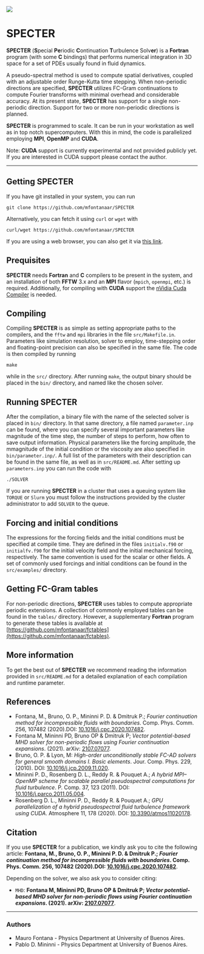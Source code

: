 ![](./specter.svg)

SPECTER
=======
**SPECTER** (**S**pecial **Pe**riodic **C**ontinuation **T**urbulence Solv**er**) is a **Fortran** program (with some **C** bindings) that performs numerical integration in 3D space for a set of PDEs usually found in fluid dynamics. 

A pseudo-spectral method is used to compute spatial derivatives, coupled with an adjustable order Runge-Kutta time stepping. When non-periodic directions are specified, **SPECTER** utilizes FC-Gram continuations to compute Fourier transforms with minimal overhead and considerable accuracy. At its present state, **SPECTER** has support for a single non-periodic direction. Support for two or more non-periodic directions is planned.

**SPECTER** is programmed to scale. It can be run in your workstation as well as in top notch supercomputers. With this in mind, the code is parallelized employing **MPI**, **OpenMP** and **CUDA**.

Note: **CUDA** support is currently experimental and not provided publicly yet. If you are interested in CUDA support please contact the author.

----
Getting SPECTER
---------------
If you have git installed in your system, you can run 
```
git clone https://github.com/mfontanaar/SPECTER
```
Alternatively, you can fetch it using `curl` or `wget` with
```
curl/wget https://github.com/mfontanaar/SPECTER
```
If you are using a web browser, you can also get it via [this link](https://github.com/mfontanaar/SPECTER/archive/master.zip).

Prequisites
-----------
**SPECTER** needs **Fortran** and **C** compilers to be present in the system, and an installation of both **FFTW** 3.x and an **MPI** flavor (`mpich`, `openmpi`, etc.) is required. Additionally, for compiling with **CUDA** support the [nVidia Cuda Compiler](https://developer.nvidia.com/cuda-llvm-compiler) is needed.

Compiling
---------
Compiling **SPECTER** is as simple as setting appropriate paths to the compilers, and the `fftw` and `mpi` libraries in the file `src/Makefile.in`. Parameters like simulation resolution, solver to employ, time-stepping order and floating-point precision can also be specified in the same file. The code is then compiled by running 
```
make
```
while in the `src/` directory. After running `make`, the output binary should be placed in the `bin/` directory, and named like the chosen solver.

Running SPECTER
---------------
After the compilation, a binary file with the name of the selected solver is placed in `bin/` directory. In that same directory, a file named `parameter.inp` can be found, where you can specify several important parameters like magnitude of the time step, the number of steps to perform, how often to save output information. Physical parameters like the forcing amplitude, the mmagnitude of the initial condition or the viscosity are also specified in `bin/parameter.inp/`. A full list of the parameters with their description can be found in the same file, as well as in `src/README.md`. After setting up `parameters.inp` you can run the code with
```
./SOLVER
```
If you are running **SPECTER** in a cluster that uses a queuing system like `TORQUE` or `Slurm` you must follow the instructions provided by the cluster administrator to add `SOLVER` to the queue.

Forcing and initial conditions
------------------------------
The expressions for the forcing fields and the initial conditions must be specified at compile time. They are defined in the files `initialv.f90` or `initialfv.f90` for the initial velocity field and the initial mechanical forcing, respectively. The same convention is used for the scalar or other fields. A set of commonly used forcings and initial conditions can be found in the `src/examples/` directory.

Getting FC-Gram tables
----------------------
For non-periodic directions, **SPECTER** uses tables to compute appropriate periodic extensions. A collection of commonly employed tables can be found in the `tables/` directory. However, a supplementary **Fortran** program to generate these tables is available at [https://github.com/mfontanaar/fctables](https://github.com/mfontanaar/fctables).

More information
----------------
To get the best out of **SPECTER** we recommend reading the information provided in `src/README.md` for a detailed explanation of each compilation and runtime parameter.

References
----------
- Fontana, M., Bruno, O. P., Mininni P. D. & Dmitruk P.; *Fourier continuation method for incompressible fluids with boundaries*. Comp. Phys. Comm. 256, 107482 (2020).DOI: [10.1016/j.cpc.2020.107482](https://doi.org/10.1016/j.cpc.2020.107482).
- Fontana M, Mininni PD, Bruno OP & Dmitruk P; *Vector potential-based MHD solver for non-periodic flows using Fourier continuation expansions*. (2021). arXiv: [2107.07077](https://arxiv.org/abs/2107.07077).
- Bruno, O. P. & Lyon, M: *High-order unconditionally stable FC-AD solvers for general smooth domains I. Basic elements*. Jour. Comp. Phys.  229, (2010). DOI: [10.1016/j.jcp.2009.11.020](https://doi.org/10.1016/j.jcp.2009.11.020).
- Mininni P. D., Rosenberg D. L., Reddy R. & Pouquet A.; *A hybrid MPI–OpenMP scheme for scalable parallel pseudospectral computations for fluid turbulence*. P. Comp. 37, 123 (2011). DOI: [10.1016/j.parco.2011.05.004](https://doi.org/10.1016/j.parco.2011.05.004).
- Rosenberg D. L., Mininni P. D., Reddy R. & Pouquet A.; *GPU parallelization of a hybrid pseudospectral fluid turbulence framework using CUDA*.  Atmosphere 11, 178 (2020). DOI: [10.3390/atmos11020178](https://doi.org/10.3390/atmos11020178).

Citation
--------
If you use **SPECTER** for a publication, we kindly ask you to cite the following article: **Fontana, M., Bruno, O. P., Mininni P. D. & Dmitruk P.; *Fourier continuation method for incompressible fluids with boundaries*. Comp. Phys. Comm. 256, 107482 (2020).DOI: [10.1016/j.cpc.2020.107482](https://doi.org/10.1016/j.cpc.2020.107482)**.

Depending on the solver, we also ask you to consider citing:
- `MHD`: **Fontana M, Mininni PD, Bruno OP & Dmitruk P; *Vector potential-based MHD solver for non-periodic flows using Fourier continuation expansions*. (2021). arXiv: [2107.07077](https://arxiv.org/abs/2107.07077)**.

---
### Authors
- Mauro Fontana - Physics Department at University of Buenos Aires.
- Pablo D. Mininni - Physics Department at University of Buenos Aires.
